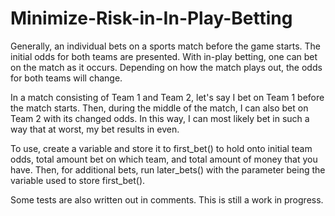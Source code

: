 # Minimize-Risk-in-In-Play-Betting

Generally, an individual bets on a sports match before the game starts. The initial odds for both teams are presented. With in-play betting, one can bet on the match as it occurs. Depending on how the match plays out, the odds for both teams will change. 

In a match consisting of Team 1 and Team 2, let's say I bet on Team 1 before the match starts. Then, during the middle of the match, I can also bet on Team 2 with its changed odds. In this way, I can most likely bet in such a way that at worst, my bet results in even. 

To use, create a variable and store it to first_bet() to hold onto initial team odds, total amount bet on which team, and total amount of money that you have. Then, for additional bets, run later_bets() with the parameter being the variable used to store first_bet().

Some tests are also written out in comments. This is still a work in progress.


